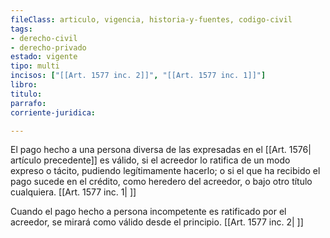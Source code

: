 ```yaml
---
fileClass: articulo, vigencia, historia-y-fuentes, codigo-civil
tags:
- derecho-civil
- derecho-privado
estado: vigente
tipo: multi
incisos: ["[[Art. 1577 inc. 2]]", "[[Art. 1577 inc. 1]]"]
libro:
titulo:
parrafo:
corriente-juridica:

---
```

El pago hecho a una persona diversa de las expresadas en el [[Art. 1576| artículo precedente]] es válido, si el acreedor lo ratifica de un modo expreso o tácito, pudiendo legítimamente hacerlo; o si el que ha recibido el pago sucede en el crédito, como heredero del acreedor, o bajo otro título cualquiera. [[Art. 1577 inc. 1| ]]

Cuando el pago hecho a persona incompetente es ratificado por el acreedor, se mirará como válido desde el principio. [[Art. 1577 inc. 2| ]]